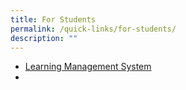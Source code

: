 ```yaml
---
title: For Students
permalink: /quick-links/for-students/
description: ""
---
```

* [Learning Management System](https://staging.d270c0tj2w26u.amplifyapp.com/for-students/learning-management-system/)
* 